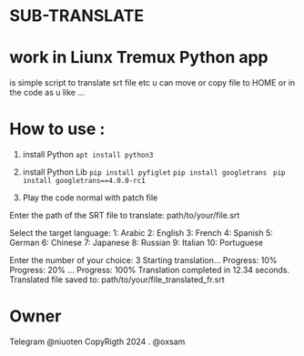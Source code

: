# SUB-TRANSLATE
# work in Liunx Tremux Python app 
is simple script to translate srt file etc  u can move or copy file to HOME or in the code as u like ...  
# How to use : 

1. install Python
```apt install python3```

3.  install Python Lib 
```pip install pyfiglet```
```pip install googletrans ```
```pip install googletrans==4.0.0-rc1```

4. Play the code normal with patch file

Enter the path of the SRT file to translate: path/to/your/file.srt

Select the target language:
1: Arabic
2: English
3: French
4: Spanish
5: German
6: Chinese
7: Japanese
8: Russian
9: Italian
10: Portuguese

Enter the number of your choice: 3
Starting translation...
Progress: 10%
Progress: 20%
...
Progress: 100%
Translation completed in 12.34 seconds.
Translated file saved to: path/to/your/file_translated_fr.srt

# Owner 

Telegram @niuoten CopyRigth 2024 . @oxsam 

